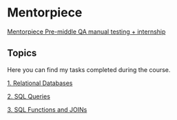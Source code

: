# Mentorpiece
[Mentorpiece Pre-middle QA manual testing + internship](https://mentorpiece.education/qa-course)
## Topics
Here you can find my tasks completed during the course.

[1. Relational Databases](https://github.com/irapapara/Mentorpiece/tree/main/1%20Relational%20Databa)

[2. SQL Queries](https://github.com/irapapara/Mentorpiece/tree/main/2.%20SQL%20Queries)

[3. SQL Functions and JOINs](https://github.com/irapapara/Mentorpiece/tree/main/3.%20SQL%20Functions%20and%20JOINs)




